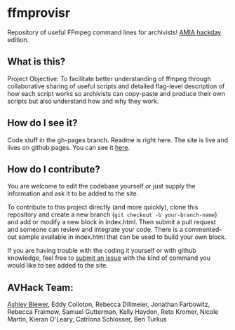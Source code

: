 # ffmprovisr

Repository of useful FFmpeg command lines for archivists! [AMIA hackday](http://wiki.curatecamp.org/index.php/Association_of_Moving_Image_Archivists_%26_Digital_Library_Federation_Hack_Day_2015) edition. 

## What is this?

Project Objective: To facilitate better understanding of ffmpeg through collaborative sharing of useful scripts and detailed flag-level description of how each script works so archivists can copy-paste and produce their own scripts but also understand how and why they work.

## How do I see it?

Code stuff in the gh-pages branch. Readme is right here. The site is live and lives on github pages. You can see it [here](http://amiaopensource.github.io/ffmprovisr).

## How do I contribute?

You are welcome to edit the codebase yourself or just supply the information and ask it to be added to the site.

To contribute to this project directly (and more quickly), clone this repository and create a new branch (`git checkout -b your-branch-name`) and add or modify a new block in index.html. Then submit a pull request and someone can review and integrate your code. There is a commented-out sample available in index.html that can be used to build your own block. 

If you are having trouble with the coding it yourself or with github knowledge, feel free to [submit an issue](https://github.com/amiaopensource/ffmprovisr/issues) with the kind of command you would like to see added to the site.

## AVHack Team:

[Ashley Blewer](https://github.com/ablwr), Eddy Colloton, Rebecca Dillmeier, Jonathan Farbowitz, Rebecca Fraimow, Samuel Gutterman, Kelly Haydon, Reto Kromer, Nicole Martin, Kieran O'Leary, Catriona Schlosser, Ben Turkus